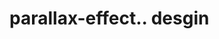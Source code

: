 # parallax-effect.. desgin                                                                                                  

